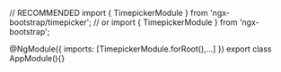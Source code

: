 // RECOMMENDED
import { TimepickerModule } from 'ngx-bootstrap/timepicker';
// or
import { TimepickerModule } from 'ngx-bootstrap';

@NgModule({
  imports: [TimepickerModule.forRoot(),...]
})
export class AppModule(){}
